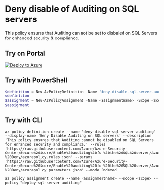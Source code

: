 # Deny disable of Auditing on SQL servers

This policy ensures that Auditing can not be set to disbaled on SQL Servers for enhanced security & compliance.

## Try on Portal

[![Deploy to Azure](http://azuredeploy.net/deploybutton.png)](https://portal.azure.com/#blade/Microsoft_Azure_Policy/CreatePolicyDefinitionBlade/uri/https%3A%2F%2Fraw.githubusercontent.com%2FAzure%2FAzure-Security-Center%2Fmaster%2FRemediation%2520scripts%2FEnable%2520auditing%2520for%2520the%2520SQL%2520server%2FAzure%2520Policy%2520-%2520Deny%2Fazurepolicy.json
)

## Try with PowerShell

````powershell
$definition = New-AzPolicyDefinition -Name "deny-disable-sql-server-auditing" -DisplayName "Deny Disable Auditing on SQL servers" -description "This policy ensures that Auditing cannot be disabled on SQL Servers for enhanced security and compliance." -Policy 'https://raw.githubusercontent.com/Azure/Azure-Security-Center/Secure%20Score/Enable%20auditing%20for%20the%20SQL%20server/Azure%20Policy%20-%20Deny/azurepolicy.rules.json' -Parameter 'https://raw.githubusercontent.com/Azure/Azure-Security-Center/Secure%20Score/Enable%20auditing%20for%20the%20SQL%20server/Azure%20Policy%20-%20Deny/azurepolicy.parameters.json' -Mode Indexed
$definition
$assignment = New-AzPolicyAssignment -Name <assignmentname> -Scope <scope> -PolicyDefinition $definition
$assignment
````

## Try with CLI

````cli
az policy definition create --name 'deny-disable-sql-server-auditing' --display-name 'Deny Disable Auditing on SQL servers' --description 'This policy ensures that Auditing cannot be disabled on SQL Servers for enhanced security and compliance.' --rules 'https://raw.githubusercontent.com/Azure/Azure-Security-Center/Secure%20Score/Enable%20auditing%20for%20the%20SQL%20server/Azure%20Policy%20-%20Deny/azurepolicy.rules.json' --params 'https://raw.githubusercontent.com/Azure/Azure-Security-Center/Secure%20Score/Enable%20auditing%20for%20the%20SQL%20server/Azure%20Policy%20-%20Deny/azurepolicy.parameters.json' --mode Indexed

az policy assignment create --name <assignmentname> --scope <scope> --policy "deploy-sql-server-auditing"
````